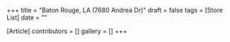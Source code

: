 +++
title = "Baton Rouge, LA (7680 Andrea Dr)"
draft = false
tags = [Store List]
date = ""

[Article]
contributors = []
gallery = []
+++